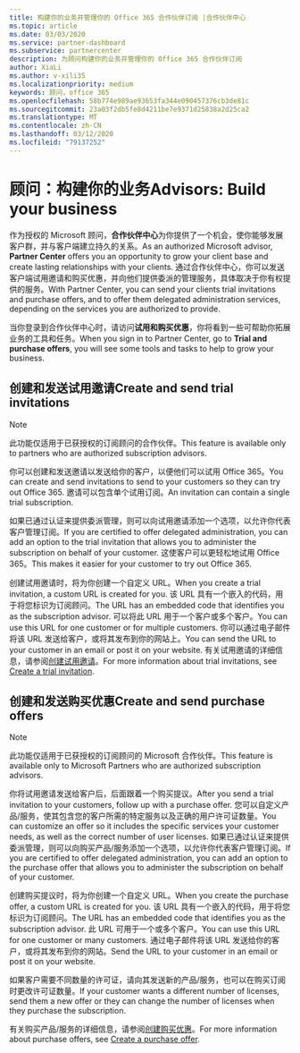 ```yaml
---
title: 构建你的业务并管理你的 Office 365 合作伙伴订阅 |合作伙伴中心
ms.topic: article
ms.date: 03/03/2020
ms.service: partner-dashboard
ms.subservice: partnercenter
description: 为顾问构建你的业务并管理你的 Office 365 合作伙伴订阅
author: XiaLi
ms.author: v-xili35
ms.localizationpriority: medium
keywords: 顾问，office 365
ms.openlocfilehash: 58b774e989ae93653fa344e090457376cb3de81c
ms.sourcegitcommit: 23a03f2db5fe8d4211be7e9371d25838a2d25ca2
ms.translationtype: MT
ms.contentlocale: zh-CN
ms.lasthandoff: 03/12/2020
ms.locfileid: "79137252"
---
```

# <a name="advisors-build-your-business"></a><span data-ttu-id="2f451-104">顾问：构建你的业务</span><span class="sxs-lookup"><span data-stu-id="2f451-104">Advisors: Build your business</span></span>

<span data-ttu-id="2f451-105">作为授权的 Microsoft 顾问，**合作伙伴中心**为你提供了一个机会，使你能够发展客户群，并与客户端建立持久的关系。</span><span class="sxs-lookup"><span data-stu-id="2f451-105">As an authorized Microsoft advisor, **Partner Center** offers you an opportunity to grow your client base and create lasting relationships with your clients.</span></span> <span data-ttu-id="2f451-106">通过合作伙伴中心，你可以发送客户端试用邀请和购买优惠，并向他们提供委派的管理服务，具体取决于你有权提供的服务。</span><span class="sxs-lookup"><span data-stu-id="2f451-106">With Partner Center, you can send your clients trial invitations and purchase offers, and to offer them delegated administration services, depending on the services you are authorized to provide.</span></span>

<span data-ttu-id="2f451-107">当你登录到合作伙伴中心时，请访问**试用和购买优惠**，你将看到一些可帮助你拓展业务的工具和任务。</span><span class="sxs-lookup"><span data-stu-id="2f451-107">When you sign in to Partner Center, go to **Trial and purchase offers**, you will see some tools and tasks to help to grow your business.</span></span>

## <a name="create-and-send-trial-invitations"></a><span data-ttu-id="2f451-108">创建和发送试用邀请</span><span class="sxs-lookup"><span data-stu-id="2f451-108">Create and send trial invitations</span></span>

> [!NOTE]
> <span data-ttu-id="2f451-109">此功能仅适用于已获授权的订阅顾问的合作伙伴。</span><span class="sxs-lookup"><span data-stu-id="2f451-109">This feature is available only to partners who are authorized subscription advisors.</span></span>

<span data-ttu-id="2f451-110">你可以创建和发送邀请以发送给你的客户，以便他们可以试用 Office 365。</span><span class="sxs-lookup"><span data-stu-id="2f451-110">You can create and send invitations to send to your customers so they can try out Office 365.</span></span> <span data-ttu-id="2f451-111">邀请可以包含单个试用订阅。</span><span class="sxs-lookup"><span data-stu-id="2f451-111">An invitation can contain a single trial subscription.</span></span>

<span data-ttu-id="2f451-112">如果已通过认证来提供委派管理，则可以向试用邀请添加一个选项，以允许你代表客户管理订阅。</span><span class="sxs-lookup"><span data-stu-id="2f451-112">If you are certified to offer delegated administration, you can add an option to the trial invitation that allows you to administer the subscription on behalf of your customer.</span></span> <span data-ttu-id="2f451-113">这使客户可以更轻松地试用 Office 365。</span><span class="sxs-lookup"><span data-stu-id="2f451-113">This makes it easier for your customer to try out Office 365.</span></span>

<span data-ttu-id="2f451-114">创建试用邀请时，将为你创建一个自定义 URL。</span><span class="sxs-lookup"><span data-stu-id="2f451-114">When you create a trial invitation, a custom URL is created for you.</span></span> <span data-ttu-id="2f451-115">该 URL 具有一个嵌入的代码，用于将您标识为订阅顾问。</span><span class="sxs-lookup"><span data-stu-id="2f451-115">The URL has an embedded code that identifies you as the subscription advisor.</span></span> <span data-ttu-id="2f451-116">可以将此 URL 用于一个客户或多个客户。</span><span class="sxs-lookup"><span data-stu-id="2f451-116">You can use this URL for one customer or for multiple customers.</span></span> <span data-ttu-id="2f451-117">你可以通过电子邮件将该 URL 发送给客户，或将其发布到你的网站上。</span><span class="sxs-lookup"><span data-stu-id="2f451-117">You can send the URL to your customer in an email or post it on your website.</span></span>
<span data-ttu-id="2f451-118">有关试用邀请的详细信息，请参阅[创建试用邀请](advisors-create-a-trial-invitation.md)。</span><span class="sxs-lookup"><span data-stu-id="2f451-118">For more information about trial invitations, see [Create a trial invitation](advisors-create-a-trial-invitation.md).</span></span>

## <a name="create-and-send-purchase-offers"></a><span data-ttu-id="2f451-119">创建和发送购买优惠</span><span class="sxs-lookup"><span data-stu-id="2f451-119">Create and send purchase offers</span></span>

> [!NOTE]
> <span data-ttu-id="2f451-120">此功能仅适用于已获授权的订阅顾问的 Microsoft 合作伙伴。</span><span class="sxs-lookup"><span data-stu-id="2f451-120">This feature is available only to Microsoft Partners who are authorized subscription advisors.</span></span>

<span data-ttu-id="2f451-121">你将试用邀请发送给客户后，后面跟着一个购买提议。</span><span class="sxs-lookup"><span data-stu-id="2f451-121">After you send a trial invitation to your customers, follow up with a purchase offer.</span></span> <span data-ttu-id="2f451-122">您可以自定义产品/服务，使其包含您的客户所需的特定服务以及正确的用户许可证数量。</span><span class="sxs-lookup"><span data-stu-id="2f451-122">You can customize an offer so it includes the specific services your customer needs, as well as the correct number of user licenses.</span></span> <span data-ttu-id="2f451-123">如果已通过认证来提供委派管理，则可以向购买产品/服务添加一个选项，以允许你代表客户管理订阅。</span><span class="sxs-lookup"><span data-stu-id="2f451-123">If you are certified to offer delegated administration, you can add an option to the purchase offer that allows you to administer the subscription on behalf of your customer.</span></span>

<span data-ttu-id="2f451-124">创建购买提议时，将为你创建一个自定义 URL。</span><span class="sxs-lookup"><span data-stu-id="2f451-124">When you create the purchase offer, a custom URL is created for you.</span></span> <span data-ttu-id="2f451-125">该 URL 具有一个嵌入的代码，用于将您标识为订阅顾问。</span><span class="sxs-lookup"><span data-stu-id="2f451-125">The URL has an embedded code that identifies you as the subscription advisor.</span></span> <span data-ttu-id="2f451-126">此 URL 可用于一个或多个客户。</span><span class="sxs-lookup"><span data-stu-id="2f451-126">You can use this URL for one customer or many customers.</span></span> <span data-ttu-id="2f451-127">通过电子邮件将该 URL 发送给你的客户，或将其发布到你的网站。</span><span class="sxs-lookup"><span data-stu-id="2f451-127">Send the URL to your customer in an email or post it on your website.</span></span>

<span data-ttu-id="2f451-128">如果客户需要不同数量的许可证，请向其发送新的产品/服务，也可以在购买订阅时更改许可证数量。</span><span class="sxs-lookup"><span data-stu-id="2f451-128">If your customer wants a different number of licenses, send them a new offer or they can change the number of licenses when they purchase the subscription.</span></span>

<span data-ttu-id="2f451-129">有关购买产品/服务的详细信息，请参阅[创建购买优惠](advisor-create-a-purchase-offer.md)。</span><span class="sxs-lookup"><span data-stu-id="2f451-129">For more information about purchase offers, see [Create a purchase offer](advisor-create-a-purchase-offer.md).</span></span>